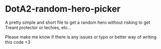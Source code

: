 # DotA2-random-hero-picker
A pretty simple and short file to get a random hero without risking to get Treant protector or techies, etc...

Please make me know if there is any issues or typo or better way of writing this code <3
